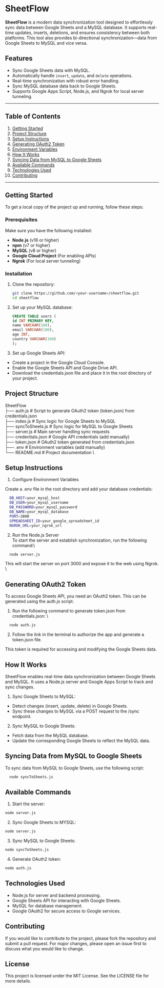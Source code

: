 # SheetFlow

**SheetFlow** is a modern data synchronization tool designed to effortlessly sync data between Google Sheets and a MySQL database. It supports real-time updates, inserts, deletions, and ensures consistency between both platforms. This tool also provides bi-directional synchronization—data from Google Sheets to MySQL and vice versa.

## Features

- Sync Google Sheets data with MySQL.
- Automatically handle `insert`, `update`, and `delete` operations.
- Real-time synchronization with robust error handling.
- Sync MySQL database data back to Google Sheets.
- Supports Google Apps Script, Node.js, and Ngrok for local server tunneling.

---

## Table of Contents

1. [Getting Started](#getting-started)
2. [Project Structure](#project-structure)
3. [Setup Instructions](#setup-instructions)
4. [Generating OAuth2 Token](#generating-oauth2-token)
5. [Environment Variables](#setup-instructions)
6. [How It Works](#how-it-works)
7. [Syncing Data from MySQL to Google Sheets](#syncing-data-from-mysql-to-google-sheets)
8. [Available Commands](#available-commands)
9. [Technologies Used](#technologies-used)
10. [Contributing](#contributing)

---

## Getting Started

To get a local copy of the project up and running, follow these steps:

### Prerequisites

Make sure you have the following installed:

- **Node.js** (v16 or higher)
- **npm** (v7 or higher)
- **MySQL** (v8 or higher)
- **Google Cloud Project** (For enabling APIs)
- **Ngrok** (For local server tunneling)

### Installation

1. Clone the repository:
   ```bash
   git clone https://github.com/<your-username>/sheetflow.git
   cd sheetflow
   ```
2. Set up your MySQL database:
    ```sql
    CREATE TABLE users (
    id INT PRIMARY KEY,
    name VARCHAR(100),
    email VARCHAR(100),
    age INT,
    country VARCHAR(100)
    );
 
3. Set up Google Sheets API:

  - Create a project in the Google Cloud Console.
  - Enable the Google Sheets API and Google Drive API.
  - Download the credentials.json file and place it in the root directory of your project.

## Project Structure

SheetFlow \
├── auth.js                # Script to generate OAuth2 token (token.json) from credentials.json \
├── index.js               # Sync logic for Google Sheets to MySQL \
├── syncToSheets.js        # Sync logic for MySQL to Google Sheets \
├── server.js              # Main server handling sync requests \
├── credentials.json       # Google API credentials (add manually) \
├── token.json             # OAuth2 token generated from credentials.json \
├── .env                   # Environment variables (add manually) \
└── README.md              # Project documentation \

## Setup Instructions
1. Configure Environment Variables 

  Create a .env file in the root directory and add your database credentials:
  ```bash
    DB_HOST=your_mysql_host
    DB_USER=your_mysql_username
    DB_PASSWORD=your_mysql_password
    DB_NAME=your_mysql_database
    PORT=3000
    SPREADSHEET_ID=your_google_spreadsheet_id
    NGROK_URL=your_ngrok_url
```
2. Run the Node.js Server \
To start the server and establish synchronization, run the following command:\
  ```bash
    node server.js
```
This will start the server on port 3000 and expose it to the web using Ngrok. \

## Generating OAuth2 Token
To access Google Sheets API, you need an OAuth2 token. This can be generated using the auth.js script.

1. Run the following command to generate token.json from credentials.json: \
``` bash
  node auth.js
```
2. Follow the link in the terminal to authorize the app and generate a token.json file.

This token is required for accessing and modifying the Google Sheets data.

## How It Works
SheetFlow enables real-time data synchronization between Google Sheets and MySQL. It uses a Node.js server and Google Apps Script to track and sync changes.

1. Sync Google Sheets to MySQL:

 - Detect changes (insert, update, delete) in Google Sheets.
 - Sync these changes to MySQL via a POST request to the /sync endpoint.


2. Sync MySQL to Google Sheets:

- Fetch data from the MySQL database.
- Update the corresponding Google Sheets to reflect the MySQL data.

## Syncing Data from MySQL to Google Sheets
To sync data from MySQL to Google Sheets, use the following script:
```bash
  node syncToSheets.js
```
## Available Commands

1. Start the server:
```bash
node server.js
```
2. Sync Google Sheets to MYSQL:
```bash
node server.js
```
3. Sync MySQL to Google Sheets:
```bash
node syncToSheets.js
```
4. Generate OAuth2 token:
```bash
node auth.js
```
## Technologies Used

- Node.js for server and backend processing.
- Google Sheets API for interacting with Google Sheets.
- MySQL for database management.
- Google OAuth2 for secure access to Google services.

## Contributing

If you would like to contribute to the project, please fork the repository and submit a pull request. For major changes, please open an issue first to discuss what you would like to change.

## License

This project is licensed under the MIT License. See the LICENSE file for more details.


